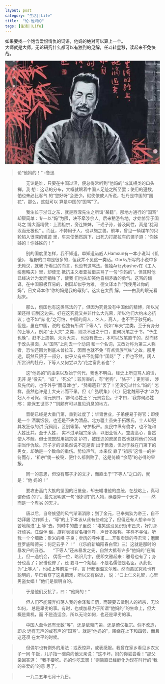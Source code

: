 ```yaml
---
layout: post
category: "生活||Life"
title:  "论-他妈的"
tags: [生活||Life]
---
```


如果要找一个饱含爱恨情仇的词语，他妈的绝对可以算上一个。<br>
大师就是大师，无论研究什么都可以有独到的见解，任斗转星移，读起来不免快哉。


![](/images/2021/lx.jfif) 


>论“他妈的！”  -鲁迅



>　　无论是谁，只要在中国过活，便总得常听到“他妈的”或其相类的口头禅。我
>想：这话的分布，大概就跟着中国人足迹之所至罢；使用的遍数，怕也未必比客气
>的“您好呀”会更少。假使依或人所说，牡丹是中国的“国花”，那么，这就可以
>算是中国的“国骂”了。
>


>　　我生长于浙江之东，就是西滢先生之所谓“某籍”。那地方通行的“国骂”
>却颇简单：专一以“妈”为限，决不牵涉余人。后来稍游各地，才始惊异于国骂之
>博大而精微：上溯祖宗，旁连姊妹，下递子孙，普及同性，真是“犹河汉而无极也”
>。而且，不特用于人，也以施之兽。前年，曾见一辆煤车的只轮陷入很深的辙迹
>里，车夫便愤然跳下，出死力打那拉车的骡子道：“你姊姊的！你姊姊的！”
>


>　　别的国度里怎样，我不知道。单知道诺威人Hamsun有一本小说叫《饥饿》，
>粗野的口吻是很多的，但我并不见这一类话。Gorky所写的小说中多无赖汉，就我
>所看过的而言，也没有这骂法。惟独Artzybashev在《工人绥惠略夫》里，却使无
>抵抗主义者亚拉借夫骂了一句“你妈的”。但其时他已经决计为爱而牺牲了，使我
>们也失却笑他自相矛盾的勇气。这骂的翻译，在中国原极容易的，别国却似乎为难，
>德文译本作“我使用过你的妈”，日文译本作“你的妈是我的母狗”。这实在太费
>解，——由我的眼光看起来。
>


>　　那么，俄国也有这类骂法的了，但因为究竟没有中国似的精博，所以光荣还得
>归到这边来。好在这究竟又并非什么大光荣，所以他们大约未必抗议；也不如“赤
>化”之可怕，中国的阔人，名人，高人，也不至于骇死的。但是，虽在中国，说的
>也独有所谓“下等人”，例如“车夫”之类，至于有身分的上等人，例如“士大夫”
>之类，则决不出之于口，更何况笔之于书。“予生也晚”，赶不上周朝，未为大夫，
>也没有做士，本可以放笔直干的，然而终于改头换面，从“国骂”上削去一个动词
>和一个名词，又改对称为第三人称者，恐怕还因为到底未曾拉车，因而也就不免
>“有点贵族气味”之故。那用途，既然只限于一部分，似乎又有些不能算作“国骂”
>了；但也不然，阔人所赏识的牡丹，下等人又何尝以为“花之富贵者也”？
>


>　　这“他妈的”的由来以及始于何代，我也不明白。经史上所见骂人的话，无非
>是“役夫”，“奴”，“死公”；较厉害的，有“老狗”，“貉子”；更厉害，
>涉及先代的，也不外乎“而母婢也”，“赘阉遗丑”罢了！还没见过什么“妈的”
>怎样，虽然也许是士大夫讳而不录。但《广弘明集》（七）记北魏邢子才“以为
>妇人不可保。谓元景曰，‘卿何必姓王？’元景变色。子才曰，‘我亦何必姓邢；
>能保五世耶？’”则颇有可以推见消息的地方。
>


>　　晋朝已经是大重门第，重到过度了；华胄世业，子弟便易于得官；即使是一个
>酒囊饭袋，也还是不失为清品。北方疆土虽失于拓跋氏，士人却更其发狂似的讲
>究阀阅，区别等第，守护极严。庶民中纵有俊才，也不能和大姓比并。至于大姓，
>实不过承祖宗余荫，以旧业骄人，空腹高心，当然使人不耐。但士流既然用祖宗做
>护符，被压迫的庶民自然也就将他们的祖宗当作仇敌。邢子才的话虽然说不定是否
>出于愤激，但对于躲在门第下的男女，却确是一个致命的重伤。势位声气，本来仅
>靠了“祖宗”这惟一的护符而存，“祖宗”倘一被毁，便什么都倒败了。这是倚赖
>“余荫”的必得的果报。
>


>　　同一的意思，但没有邢子才的文才，而直出于“下等人”之口的，就是：“他
>妈的！”
>


>　　要攻击高门大族的坚固的旧堡垒，却去瞄准他的血统，在战略上，真可谓奇谲
>的了。最先发明这一句“他妈的”的人物，确要算一个天才，——然而是一个卑劣
>的天才。
>


>　　唐以后，自夸族望的风气渐渐消除；到了金元，已奉夷狄为帝王，自不妨拜屠
>沽作卿士，“等”的上下本该从此有些难定了，但偏还有人想辛辛苦苦地爬进“上
>等”去。刘时中的曲子里说：“堪笑这没见识街市匹夫，好打那好顽劣。江湖伴
>侣，旋将表德官名相体呼，声音多厮称，字样不寻俗。听我一个个细数：粜米的唤
>子良；卖肉的呼仲甫……开张卖饭的呼君宝；磨面登罗底叫德夫：何足云乎？！”
>（《乐府新编阳春白雪》三）这就是那时的暴发户的丑态。
>　“下等人”还未暴发之先，自然大抵有许多“他妈的”在嘴上，但一遇机会，
>偶窃一位，略识几字，便即文雅起来：雅号也有了；身分也高了；家谱也修了，还
>要寻一个始祖，不是名儒便是名臣。从此化为“上等人”，也如上等前辈一样，言
>行都很温文尔雅。然而愚民究竟也有聪明的，早已看穿了这鬼把戏，所以又有俗谚，
>说：“口上仁义礼智，心里男盗女娼！”他们是很明白的。
>


>　　于是他们反抗了，曰：“他妈的！”
>　　


>　　但人们不能蔑弃扫荡人我的余泽和旧荫，而硬要去做别人的祖宗，无论如何，
>总是卑劣的事。有时，也或加暴力于所谓“他妈的”的生命上，但大概是乘机，而
>不是造运会，所以无论如何，也还是卑劣的事。
>


>　　中国人至今还有无数“等”，还是依赖门第，还是倚仗祖宗。倘不改造，即永
>远有无声的或有声的“国骂”。就是“他妈的”，围绕在上下和四旁，而且这还须
>在太平的时候。
>


>　　但偶尔也有例外的用法：或表惊异，或表感服。我曾在家乡看见乡农父子一同
>午饭，儿子指一碗菜向他父亲说：“这不坏，妈的你尝尝看！”那父亲回答道：
>“我不要吃。妈的你吃去罢！”则简直已经醇化为现在时行的“我的亲爱的”的意
>思了。
>



>　　一九二五年七月十九日。

